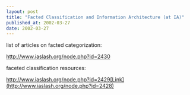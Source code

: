 ```yaml
---
layout: post
title: "Facted Classification and Information Architecture (at IA)"
published_at: 2002-03-27
date: 2002-03-27
---
```


list of articles on facted categorization:  

http://www.iaslash.org/node.php?id=2430  

faceted classification resources:  

http://www.iaslash.org/node.php?id=2429[Link](http://www.iaslash.org/node.php?id=2428)  